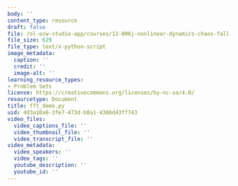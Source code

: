 ```yaml
---
body: ''
content_type: resource
draft: false
file: /ol-ocw-studio-app/courses/12-006j-nonlinear-dynamics-chaos-fall-2022/fft_demo.py
file_size: 629
file_type: text/x-python-script
image_metadata:
  caption: ''
  credit: ''
  image-alt: ''
learning_resource_types:
- Problem Sets
license: https://creativecommons.org/licenses/by-nc-sa/4.0/
resourcetype: Document
title: fft_demo.py
uid: 4d3a10a6-3fe7-473d-b8a1-436bd43ff743
video_files:
  video_captions_file: ''
  video_thumbnail_file: ''
  video_transcript_file: ''
video_metadata:
  video_speakers: ''
  video_tags: ''
  youtube_description: ''
  youtube_id: ''
---
```

